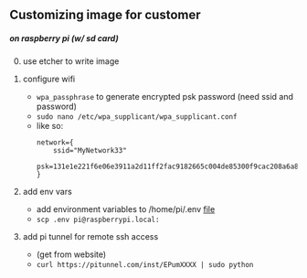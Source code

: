 ## Customizing image for customer

##### on raspberry pi (w/ sd card)

0. use etcher to write image
1. configure wifi

   - `wpa_passphrase` to generate encrypted psk password (need ssid and password)
   - `sudo nano /etc/wpa_supplicant/wpa_supplicant.conf`
   - like so:
     ```
     network={
         ssid="MyNetwork33"
         psk=131e1e221f6e06e3911a2d11ff2fac9182665c004de85300f9cac208a6a80531
     }
     ```

2. add env vars
   - add environment variables to /home/pi/.env [file](resources/.env-example)
   - `scp .env pi@raspberrypi.local:`
3. add pi tunnel for remote ssh access
   - (get from website)
   - `curl https://pitunnel.com/inst/EPumXXXX | sudo python`
